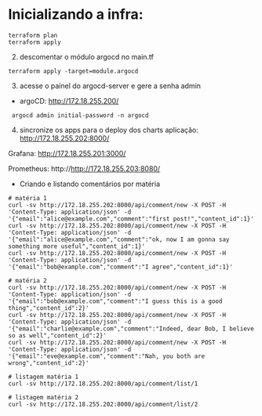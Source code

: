 # Inicializando a infra:
```
terraform plan
terraform apply
```

2. descomentar o módulo argocd no main.tf

```
terraform apply -target=module.argocd
```
3. acesse o painel do argocd-server e gere a senha admin

- argoCD: http://172.18.255.200/

```
 argocd admin initial-password -n argocd
```
4. sincronize os apps para o deploy dos charts
aplicação: http://172.18.255.202:8000/

Grafana: http://172.18.255.201:3000/

Prometheus: http://http://172.18.255.203:8080/

* Criando e listando comentários por matéria

```
# matéria 1
curl -sv http://172.18.255.202:8000/api/comment/new -X POST -H 'Content-Type: application/json' -d '{"email":"alice@example.com","comment":"first post!","content_id":1}'
curl -sv http://172.18.255.202:8000/api/comment/new -X POST -H 'Content-Type: application/json' -d '{"email":"alice@example.com","comment":"ok, now I am gonna say something more useful","content_id":1}'
curl -sv http://172.18.255.202:8000/api/comment/new -X POST -H 'Content-Type: application/json' -d '{"email":"bob@example.com","comment":"I agree","content_id":1}'

# matéria 2
curl -sv http://172.18.255.202:8000/api/comment/new -X POST -H 'Content-Type: application/json' -d '{"email":"bob@example.com","comment":"I guess this is a good thing","content_id":2}'
curl -sv http://172.18.255.202:8000/api/comment/new -X POST -H 'Content-Type: application/json' -d '{"email":"charlie@example.com","comment":"Indeed, dear Bob, I believe so as well","content_id":2}'
curl -sv http://172.18.255.202:8000/api/comment/new -X POST -H 'Content-Type: application/json' -d '{"email":"eve@example.com","comment":"Nah, you both are wrong","content_id":2}'

# listagem matéria 1
curl -sv http://172.18.255.202:8000/api/comment/list/1

# listagem matéria 2
curl -sv http://172.18.255.202:8000/api/comment/list/2
```
